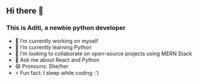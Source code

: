 ## Hi there 👋

### This is Aditi, a newbie python developer

- 🔭 I’m currently working on myself
- 🌱 I’m currently learning Python
- 👯 I’m looking to collaborate on open-source projects using MERN Stack
- 💬 Ask me about React and Python
- 😄 Pronouns: She/her
- ⚡ Fun fact: I sleep while coding :')
